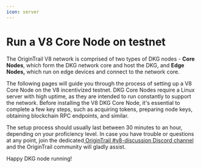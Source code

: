 ```yaml
---
icon: server
---
```


# Run a V8 Core Node on testnet

The OriginTrail V8 network is comprised of two types of DKG nodes - **Core Nodes**, which form the DKG network core and host the DKG, and **Edge Nodes,** which run on edge devices and connect to the network core.

The following pages will guide you through the process of setting up a V8 Core Node on the V8 incentivized testnet. DKG Core Nodes require a Linux server with high uptime, as they are intended to run constantly to support the network. Before installing the V8 DKG Core Node, it's essential to complete a few key steps, such as acquiring tokens, preparing node keys, obtaining blockchain RPC endpoints, and similar.&#x20;

The setup process should usually last between 30 minutes to an hour, depending on your proficiency level. In case you have trouble or questions at any point, join the dedicated[ OriginTrail #v8-discussion Discord channel](https://discord.com/invite/WCnDQArdzQ) and the OriginTrail community will gladly assist.

Happy DKG node running!
